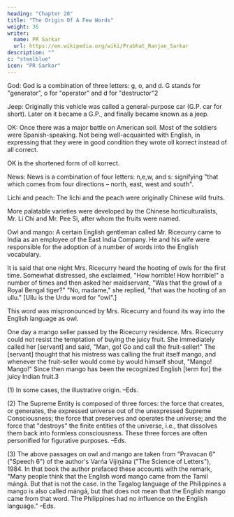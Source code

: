 ```yaml
---
heading: "Chapter 20"
title: "The Origin Of A Few Words"
weight: 36
writer:
  name: PR Sarkar
  url: https://en.wikipedia.org/wiki/Prabhat_Ranjan_Sarkar
description: ""
c: "steelblue"
icon: "PR Sarkar"
---
```




God: God is a combination of three letters: g, o, and d. G stands for "generator", o for "operator" and d for "destructor"2

Jeep: Originally this vehicle was called a general-purpose car (G.P. car for short). Later on it became a G.P., and finally became known as a jeep.

OK: Once there was a major battle on American soil. Most of the soldiers were Spanish-speaking. Not being well-acquainted with English, in expressing that they were in good condition they wrote oll korrect instead of all correct. 

OK is the shortened form of oll korrect.

News: News is a combination of four letters: n,e,w, and s: signifying "that which comes from four directions – north, east, west and south".

Lichi and peach: The lichi and the peach were originally Chinese wild fruits. 

More palatable varieties were developed by the Chinese horticulturalists, Mr. Li Chi and Mr. Pee Si, after whom the fruits were named.

Owl and mango: A certain English gentleman called Mr. Ricecurry came to India as an employee of the East India Company. He and his wife were responsible for the adoption of a number of words into the English vocabulary.

It is said that one night Mrs. Ricecurry heard the hooting of owls for the first time. Somewhat distressed, she exclaimed, "How horrible! How horrible!" a number of times and then asked her maidservant, "Was that the growl of a Royal Bengal tiger?" "No, madame," she replied, "that was the hooting of an ullu." [Ullu is the Urdu word for "owl".] 

This word was mispronounced by Mrs. Ricecurry and found its way into the English language as owl.

One day a mango seller passed by the Ricecurry residence. Mrs. Ricecurry could not resist the temptation of buying the juicy fruit. She immediately called her [servant] and said, "Man, go! Go and call the fruit-seller!" The [servant] thought that his mistress was calling the fruit itself mango, and whenever the fruit-seller would come by would himself shout, "Mango! Mango!" Since then mango has been the recognized English [term for] the juicy Indian fruit.3

(1) In some cases, the illustrative origin. –Eds.

(2) The Supreme Entity is composed of three forces: the force that creates, or generates, the expressed universe out of the unexpressed Supreme Consciousness; the force that preserves and operates the universe; and the force that "destroys" the finite entities of the universe, i.e., that dissolves them back into formless consciousness. These three forces are often personified for figurative purposes. –Eds.

(3) The above passages on owl and mango are taken from "Pravacan 6" ("Speech 6") of the author's Varńa Vijiṋána ("The Science of Letters"), 1984. In that book the author prefaced these accounts with the remark, "Many people think that the English word mango came from the Tamil mángá. But that is not the case. In the Tagalog language of the Philippines a mango is also called mángá, but that does not mean that the English mango came from that word. The Philippines had no influence on the English language." –Eds.
